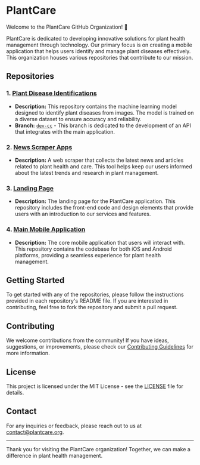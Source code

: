 # PlantCare

Welcome to the PlantCare GitHub Organization! 🌱

PlantCare is dedicated to developing innovative solutions for plant health management through technology. Our primary focus is on creating a mobile application that helps users identify and manage plant diseases effectively. This organization houses various repositories that contribute to our mission.

## Repositories

### 1. [Plant Disease Identifications](https://github.com/PlantCare-Bangkit/Plant-Disease-Identification-Model/)
- **Description:** This repository contains the machine learning model designed to identify plant diseases from images. The model is trained on a diverse dataset to ensure accuracy and reliability.
- **Branch:** [`dev-cc`](https://github.com/PlantCare-Bangkit/Plant-Disease-Identification-Model/tree/dev-cc) - This branch is dedicated to the development of an API that integrates with the main application.

### 2. [News Scraper Apps](https://github.com/PlantCare-Bangkit/Plant-NewsArticle-Scraper)
- **Description:** A web scraper that collects the latest news and articles related to plant health and care. This tool helps keep our users informed about the latest trends and research in plant management.

### 3. [Landing Page](https://github.com/PlantCare-Bangkit/PlantCare-LandingPage)
- **Description:** The landing page for the PlantCare application. This repository includes the front-end code and design elements that provide users with an introduction to our services and features.

### 4. [Main Mobile Application](https://github.com/PlantCare-Bangkit/PlantCare-App)
- **Description:** The core mobile application that users will interact with. This repository contains the codebase for both iOS and Android platforms, providing a seamless experience for plant health management.

## Getting Started

To get started with any of the repositories, please follow the instructions provided in each repository's README file. If you are interested in contributing, feel free to fork the repository and submit a pull request.

## Contributing

We welcome contributions from the community! If you have ideas, suggestions, or improvements, please check our [Contributing Guidelines](CONTRIBUTING.md) for more information.

## License

This project is licensed under the MIT License - see the [LICENSE](LICENSE) file for details.

## Contact

For any inquiries or feedback, please reach out to us at [contact@plantcare.org](mailto:contact@plantcare.org).

---

Thank you for visiting the PlantCare organization! Together, we can make a difference in plant health management.
